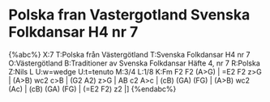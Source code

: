 # Polska fran Vastergotland Svenska Folkdansar H4 nr 7

{%abc%}
X:7
T:Polska från Västergötland
T:Svenska Folkdansar H4 nr 7
O:Västergötland
B:Traditioner av Svenska Folkdansar Häfte 4, nr 7
R:Polska
Z:Nils L
U:w=wedge
U:t=tenuto
M:3/4
L:1/8
K:Fm
F2 F2 (A>G) | =E2 F2 z>G | (A>B) wc2 c>B | (G2 A2) z>G |
AB c2 A>c | (cB) (GA) (FG) | (A>B) wc2 (Ac) | (cB) (GA) (FG) | (=E2 F2) z2 |]
{%endabc%}
